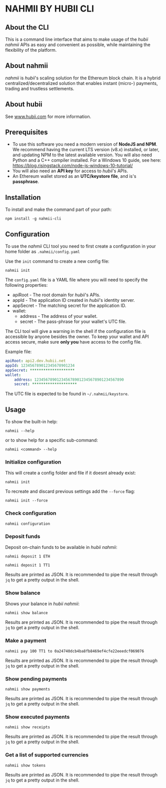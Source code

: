 # NAHMII BY HUBII CLI

## About the CLI

This is a command line interface that aims to make usage of the _hubii nahmii_ APIs as
easy and convenient as possible, while maintaining the flexibility of the
platform.

## About nahmii

_nahmii_ is _hubii_'s scaling solution for the Ethereum block chain. It is a
hybrid centralized/decentralized solution that enables instant
(micro-) payments, trading and trustless settlements.

## About hubii

See www.hubii.com for more information.

## Prerequisites

* To use this software you need a modern version of **NodeJS and NPM**.
  We recommend having the current LTS version (v8.x) installed, or
  later, and updating NPM to the latest available version. You will also need
  Python and a C++ compiler installed. For a Windows 10 guide, see here:
  https://blog.risingstack.com/node-js-windows-10-tutorial/
* You will also need an **API key** for access to _hubii_'s APIs.
* An Ethereum wallet stored as an **UTC/keystore file**, and is's **passphrase**.

## Installation

To install and make the command part of your path:

    npm install -g nahmii-cli

## Configuration

To use the _nahmii_ CLI tool you need to first create a configuration in your
home folder as `.nahmii/config.yaml`

Use the `init` command to create a new config file:

    nahmii init

The `config.yaml` file is a YAML file where you will need to specify the
following properties:

- apiRoot - The root domain for _hubii_'s APIs.
- appId - The application ID created in _hubii_'s identity server.
- appSecret - The matching secret for the application ID.
- wallet:
    - address - The address of your wallet.
    - secret - The pass-phrase for your wallet's UTC file.

The CLI tool will give a warning in the shell if the configuration file is
accessible by anyone besides the owner. To keep your wallet and API access
secure, make sure **only you** have access to the config file.

Example file:

```yaml
apiRoot: api2.dev.hubii.net
appId: 123456789012345678901234
appSecret: ********************
wallet:
    address: 1234567890123456789012345678901234567890
    secret: ********************
```

The UTC file is expected to be found in `~/.nahmii/keystore`.

## Usage

To show the built-in help:

    nahmii --help

or to show help for a specific sub-command:

    nahmii <command> --help

### Initialize configuration

This will create a config folder and file if it doesnt already exist:

    nahmii init

To recreate and discard previous settings add the `--force` flag:

    nahmii init --force

### Check configuration

    nahmii configuration

### Deposit funds

Deposit on-chain funds to be available in _hubii nahmii_:

    nahmii deposit 1 ETH

    nahmii deposit 1 TT1

Results are printed as JSON. It is recommended to pipe the result
through `jq` to get a pretty output in the shell.

### Show balance

Shows your balance in _hubii nahmii_:

    nahmii show balance

Results are printed as JSON. It is recommended to pipe the result
through `jq` to get a pretty output in the shell.

### Make a payment

    nahmii pay 100 TT1 to 0a24740dcb4ba8fb8469ef4cfe22eeedcf069076

Results are printed as JSON. It is recommended to pipe the result
through `jq` to get a pretty output in the shell.

### Show pending payments

    nahmii show payments

Results are printed as JSON. It is recommended to pipe the result
through `jq` to get a pretty output in the shell.

### Show executed payments

    nahmii show receipts

Results are printed as JSON. It is recommended to pipe the result
through `jq` to get a pretty output in the shell.

### Get a list of supported currencies

    nahmii show tokens

Results are printed as JSON. It is recommended to pipe the result
through `jq` to get a pretty output in the shell.
